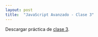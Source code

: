 ```yaml
---
layout: post
title:  "JavaScript Avanzado - Clase 3"
---
```


Descargar práctica de [clase 3][clase-3].

[clase-3]: /assets/preclase3-jsa.zip
